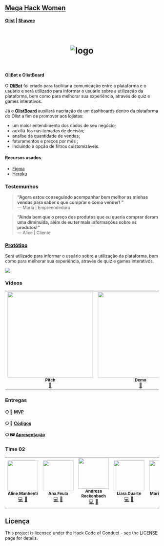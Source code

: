 ## [Mega Hack Women](https://www.megahackwomen.com.br/) 
####  [Olist](https://olist.com/) | [Shawee](https://shawee.io/pt/) 



<h1 align="center">
<br />
  <img src="https://i.imgur.com/jUMM5Ia.png" alt="logo" border="0">
<br />
<br />

</h1>

#### OliBot e OlistBoard



O [**OliBot**](https://mega-hack-women.herokuapp.com/)  foi criado para facilitar a comunicação entre a plataforma e o usuário e será utilizado para informar o usuário sobre a utilização da plataforma, bem como para melhorar sua experiência, através de quiz e games interativos. 

Já o [**OlistBoard**](https://mega-hack-women.herokuapp.com/) auxiliará nacriação de um dashboards dentro da plataforma do Olist a fim de promover aos lojistas:
- um maior entendimento dos dados de seu negócio;
- auxiliá-los nas tomadas de decisão;
- analise da quantidade de vendas; 
- faturamentos e preços por mês ;
- incluindo a opção de filtros cuistomizáveis.


#### Recursos usados
- [Figma](https://www.figma.com/)
- [Heroku](https://www.heroku.com/)
  
  

### Testemunhos


> **“Agora estou  conseguindo acompanhar bem melhor as minhas vendas para saber o que comprar e como vender! ”**<br>
> — Maria | Empreendedora

> **“Ainda bem que o preço dos produtos que eu queria comprar deram uma  diminuida, além de eu ter mais informações sobre os produtos!”**<br>
> — Alice | Cliente


### [Protótipo](https://mega-hack-women.herokuapp.com/)

Será utilizado para informar o usuário sobre a utilização da plataforma, bem como para melhorar sua experiência, através de quiz e games interativos. 



![](https://i.imgur.com/NRixgC5.png)



### Videos

<table>
  <tr>
    <td align="center"><a href="https://www.youtube.com/watch?v=KjtVrT3lUfI&feature=youtu.be"><img src="https://i.imgur.com/7f0ZkbD.png" width="280px;" alt=""/><br /><sub><b>Pitch</b></sub></a><br /><a href="https://www.youtube.com/watch?v=KjtVrT3lUfI&feature=youtu.be" title="YouTube">🎥</a></td>
    <td align="center"><a href="https://www.youtube.com/ "><img src="https://i.imgur.com/SFfSyFK.png" width="280px;" alt=""/><br /><sub><b>Demo</b></sub></a><br /><a href="https://www.youtube.com/" title="YouTube">🎥</a></td>
</table>


### Entregas

####  ○  📲 [MVP](https://mega-hack-women.herokuapp.com/)

####  ○  📇 [Códigos](https://github.com/liara987/mega-hack-women/blob/master/README.md)

####  ○  🖼️ [Apresentação](https://bit.ly/AMEdata_Apresentacao )



### Time 02

<table>
  <tr>
     <td align="center"><a href="https://www.linkedin.com/in/aline-manhenti-neves-8ab031167/"><img src="https://i.imgur.com/QMCLYT3.jpg" width="100px;" alt=""/><br /><sub><b> Aline Manhenti</b></sub></a><br /><a href="https://www.linkedin.com/in/aline-manhenti-neves-8ab031167/" title="Site">💻</a> <a href="https://www.linkedin.com/in/aline-manhenti-neves-8ab031167/" title="Email">📧</a> </td>
     <td align="center"><a href="https://www.linkedin.com/in/ana-daniele-feula-842219140/"><img src="https://i.imgur.com/Ecu6m0w.jpg" width="100px;" alt=""/><br /><sub><b> Ana Feula</b></sub></a><br /><a href="ananidesigner@gmail.com" title="Site">💻</a> <a href="https://www.linkedin.com/in/ana-daniele-feula-842219140/" title="Email">📧</a> </td>
     <td align="center"><a href="https://www.linkedin.com/in/andrezarockenbach/"><img src="https://i.imgur.com/E2kkn0p.jpg" width="100px;" alt=""/><br /><sub><b> Andreza Rockenbach</b></sub></a><br /><a href="https://www.linkedin.com/in/andrezarockenbach/" title="Site">💻</a> <a href="https://www.linkedin.com/in/andrezarockenbach/" title="Email">📧</a> </td>
     <td align="center"><a href="https://www.linkedin.com/in/liara-programadora/"><img src="https://i.imgur.com/xbEfigR.jpg" width="100px;" alt=""/><br /><sub><b> Liara Duarte</b></sub></a><br /><a href="https://www.linkedin.com/in/liara-programadora/" title="Site">💻</a> <a href="https://www.linkedin.com/in/liara-programadora/" title="Email">📧</a> </td>
     <td align="center"><a href="https://mrncstt.github.io/posts/"><img src="https://i.imgur.com/UMWYzzG.jpg" width="100px;" alt=""/><br /><sub><b>Mariana Costa</b></sub></a><br /><a href="marianacosta.data@gmail.com" title="Site">💻</a> <a href="https://mrncstt.github.io/" title="Email">📧</a> </td>
 </table>


## Licença

This project is licensed under the Hack Code of Conduct - see the [LICENSE](https://hackcodeofconduct.org/) page for details.
